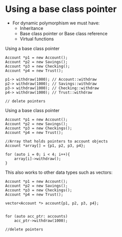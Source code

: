 # Using a base class pointer
<ul>
    <li>For dynamic polymorphism we must have:
        <ul>
            <li>Inheritance</li>
            <li>Base class pointer or Base class reference</li>
            <li>Virtual functions</li>
        </ul>
    </li>
</ul>

Using a base class pointer

```
Account *p1 = new Account();
Account *p2 = new Savings();
Account *p3 = new Checking();
Account *p4 = new Trust();

p1-> withdraw(1000); // Account::withdraw
p2-> withdraw(1000); // Savings::withdraw
p3-> withdraw(1000); // Checking::withdraw
p4-> withdraw(1000); // Trust::withdraw

// delete pointers
```

Using a base class pointer

```
Account *p1 = new Account();
Account *p2 = new Savings();
Account *p3 = new Checkings();
Account *p4 = new Trust();

//Array that holds pointers to account objects
Account *array[] = {p1, p2, p3, p4};

for (auto i = 0; i < 4; i++){
    array[i]->withdraw();
}
```

This also works to other data types such as vectors:
```
Account *p1 = new Account();
Account *p2 = new Savings();
Account *p3 = new Checkings();
Account *p4 = new Trust();

vector<Account *> account{p1, p2, p3, p4};


for (auto acc_ptr: accounts)
    acc_ptr->withdraw(1000);

//delete pointers
```